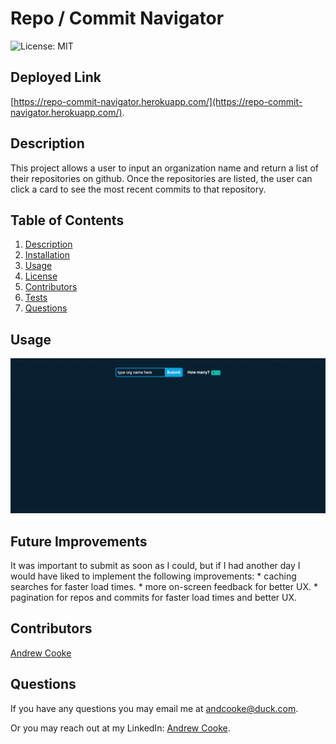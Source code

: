 # Repo / Commit Navigator

  ![License: MIT](https://img.shields.io/badge/License-MIT-yellow.svg)
  
  ## Deployed Link
  [https://repo-commit-navigator.herokuapp.com/](https://repo-commit-navigator.herokuapp.com/).
  
  ## Description
  
  This project allows a user to input an organization name and return a list of their repositories on github. Once the repositories are listed, the user can click a card to see the most recent commits to that repository.
  
  ## Table of Contents
  
  1. [Description](#description)
  2. [Installation](#installation)
  3. [Usage](#usage)
  4. [License](#license)
  5. [Contributors](#contributors)
  6. [Tests](#tests)
  7. [Questions](#questions)
  
  
  ## Usage
  
  ![Landing Screen](./images/landing.png)
  
  ## Future Improvements
  
  It was important to submit as soon as I could, but if I had another day I would have liked to implement the following improvements:
    *  caching searches for faster load times.
    *  more on-screen feedback for better UX.
    *  pagination for repos and commits for faster load times and better UX.
  
  
  ## Contributors
  
  [Andrew Cooke](https://github.com/andcooke)
  

  ## Questions
  
  If you have any questions you may email me at andcooke@duck.com.

  Or you may reach out at my LinkedIn: [Andrew Cooke](https://linkedin.com/in/andrew-l-cooke).
  
